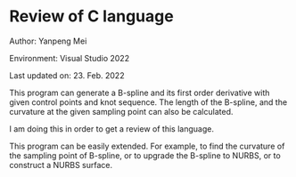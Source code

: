 # Review of C language

Author: Yanpeng Mei

Environment: Visual Studio 2022

Last updated on: 23. Feb. 2022

This program can generate a B-spline and its first order derivative with given control points and knot sequence. The length of the B-spline, and the curvature at the given sampling point can also be calculated.

I am doing this in order to get a review of this language.

This program can be easily extended. For example, to find the curvature of the sampling point of B-spline, or to upgrade the B-spline to NURBS, or to construct a NURBS surface.
